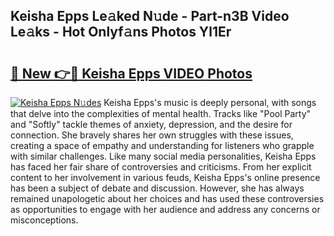 ## Keisha Epps Le𝚊ked N𝚞de - Part-n3B Video Le𝚊ks - Hot Onlyf𝚊ns Photos Yl1Er

# <h2><a href="http://ab36817.deff.icu/?id=Keisha+Epps">🔗 New 👉🔴 Keisha Epps VIDEO Photos</a></h2>

[![Keisha Epps N𝚞des](https://i.imgur.com/rIISA9y.gif)](http://ab36817.deff.icu/?id=Keisha+Epps)
Keisha Epps's music is deeply personal, with songs that delve into the complexities of mental health. Tracks like "Pool Party" and "Softly" tackle themes of anxiety, depression, and the desire for connection. She bravely shares her own struggles with these issues, creating a space of empathy and understanding for listeners who grapple with similar challenges. Like many social media personalities, Keisha Epps has faced her fair share of controversies and criticisms. From her explicit content to her involvement in various feuds, Keisha Epps's online presence has been a subject of debate and discussion. However, she has always remained unapologetic about her choices and has used these controversies as opportunities to engage with her audience and address any concerns or misconceptions.
